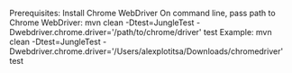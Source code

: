 Prerequisites:
Install Chrome WebDriver
On command line, pass path to Chrome WebDriver:
mvn clean -Dtest=JungleTest -Dwebdriver.chrome.driver='/path/to/chrome/driver' test
Example:
mvn clean -Dtest=JungleTest -Dwebdriver.chrome.driver='/Users/alexplotitsa/Downloads/chromedriver' test